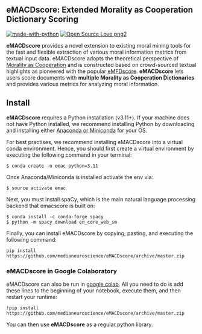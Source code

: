 ## eMACDscore: Extended Morality as Cooperation Dictionary Scoring
[![made-with-python](https://img.shields.io/badge/Made%20with-Python-1f425f.svg)](https://www.python.org/) [![Open Source Love png2](https://badges.frapsoft.com/os/v2/open-source.png?v=103)](https://github.com/ellerbrock/open-source-badges/)

**eMACDscore** provides a novel extension to existing moral mining tools for the fast and flexible extraction of various moral information metrics from textual input data. eMACDscore adopts the theoretical perspective of [Morality as Cooperation](https://doi.org/10.1007/978-3-319-19671-8_2) and is constructed based on crowd-sourced textual highlights as pioneered with the popular [eMFDscore](https://github.com/medianeuroscience/emfdscore). **eMACDscore** lets users score documents with **multiple Morality as Cooperation Dictionaries** and provides various metrics for analyzing moral information. 

## Install 
**eMACDscore** requires a Python installation (v3.11+). If your machine does not have Python installed, we recommend installing Python by downloading and installing either [Anaconda or Miniconda](https://docs.conda.io/projects/continuumio-conda/en/latest/user-guide/install/index.html) for your OS.

For best practises, we recommend installing eMACDscore into a virtual conda environment. Hence, you should first create a virtual environment by executing the following command in your terminal:

```
$ conda create -n emac python=3.11
```

Once Anaconda/Miniconda is installed activate the env via:

```
$ source activate emac
```

Next, you must install spaCy, which is the main natural language processing backend that emacscore is built on:

```
$ conda install -c conda-forge spacy
$ python -m spacy download en_core_web_sm
``` 

Finally, you can install eMACDscore by copying, pasting, and executing the following command: 

`
pip install https://github.com/medianeuroscience/eMACDscore/archive/master.zip
`

### eMACDscore in Google Colaboratory

eMACDscore can also be run in [google colab](https://colab.research.google.com/notebooks/intro.ipynb). All you need to do is add these lines to the beginning of your notebook, execute them, and then restart your runtime:

```
!pip install https://github.com/medianeuroscience/eMACDscore/archive/master.zip
```

You can then use **eMACDscore** as a regular python library.
